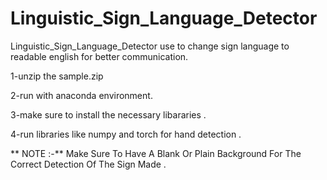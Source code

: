 # Linguistic_Sign_Language_Detector
Linguistic_Sign_Language_Detector use to change sign language to readable english for better communication.

1-unzip the sample.zip 

2-run with anaconda environment.

3-make sure to install the necessary libararies . 

4-run libraries like numpy and torch for hand detection . 

** NOTE :-** Make Sure To Have A Blank Or Plain Background For The Correct Detection Of The Sign Made . 
